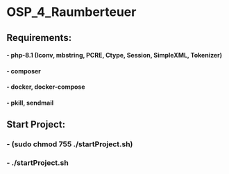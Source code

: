 # OSP_4_Raumberteuer

## Requirements:
#### - php-8.1 (Iconv, mbstring, PCRE, Ctype, Session, SimpleXML, Tokenizer)
#### - composer
#### - docker, docker-compose
#### - pkill, sendmail

## Start Project:
### - (sudo chmod 755 ./startProject.sh)
### - ./startProject.sh
